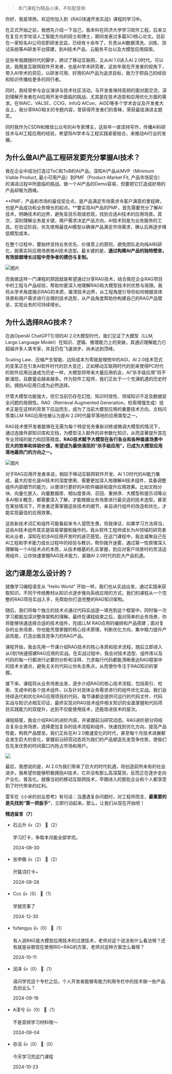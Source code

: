 > 本门课程为精品小课，不标配音频

你好，我是常扬，欢迎你加入到《RAG快速开发实战》课程的学习中。

在正式开始之前，我想先介绍一下自己，我本科在同济大学学习软件工程，后来又在复旦大学攻读人工智能方向的硕士和博士，期间发表过多篇SCI核心论文。目前在一家知名AI公司任职研发总监，已经有十余年了，负责从AI数据清洗、训练、测试系统等AI研发平台搭建，到AI技术产品、云服务平台以及大模型应用探索。

这些年我跟随时代的脚步，跨过了移动互联网，又从AI 1.0进入AI 2.0时代。可以说，我既是互联网软件开发者，也是AI学术研究者，这些年我在开发者的视角下，带入AI学术的洞见，以研发可用、好用的AI产品为追求目标，致力于把自己的经验和知识传播给更多的同行者。

同时，我经常参与会议演讲与技术社区活动，与开发者保持高频的面对面交流，深刻理解开发者在AI应用开发中面临的挑战，尤其是在技术选型和应用优化方面的需求。在WAIC、VALSE、CCIG、InfoQ AICon、AiDD等多个学术会议及开发者大会上，我分享RAG相关的专题内容，曾获得开发者们的青睐，荣获最佳演讲主题奖。

同时我作为CSDN和微信公众号的AI专家博主，这些年一直坚持写作，传播AI科研技术与AI工程应用的经验，希望将AI学术与工程实践紧密结合，来推动AI行业的发展。

## 为什么做AI产品工程研发要充分掌握AI技术？

我在企业中成功打造过ToC和ToB的AI产品，深知AI产品从MVP（Minimum Viable Product, 最小可用产品）到PMF（Product-Market Fit, 产品市场契合）的演进过程中所面临的挑战。做一个AI产品的Demo容易，但要把它打造成好用的产品却极为困难。

**PMF，产品和市场的最佳契合点，是产品满足市场需求令客户满意的里程碑，也是产品成功和业务增长的起点。**要实现AI产品的PMF，首先需要充分了解AI技术，明确技术的边界，避免盲目乐观或悲观，找到合适AI技术的应用场景。其次，深刻理解业务是关键，用户需求决定产品方向，AI技术则是为业务服务的工具。在验证阶段，优先使用最佳AI模型以确保产品满足市场需求，确认后再逐步降低模型成本。

在整个过程中，要始终坚持业务优先、价值至上的原则，避免团队走向纯AI科研化，脱离实际应用场景做AI技术选型。最关键的是，**通过构建AI产品的独特壁垒，有效抵御增长过程中竞争者的模仿与复制。**

![图片](https://static001.geekbang.org/resource/image/81/ed/812c797348798947e6ecf4f3ddf8a9ed.jpg?wh=1920x883)

而我做这样一门课程的原因就是希望通过分享RAG技术，结合我在企业RAG项目中的工程与产品经验，帮助你更深入地理解RAG和大模型技术的优势与局限。我将从学术角度揭示RAG的本质，厘清技术边界，从工程角度引导你如何根据具体场景和用户需求进行合理的技术选型，从产品角度帮助你构建自己的RAG产品壁垒，实现业务的可持续增长。

## 为什么选择RAG技术？

在由OpenAI ChatGPT引领的AI 2.0大模型时代，我们见证了大模型（LLM, Large Language Model）在知识、逻辑、推理能力上的突破，其通识理解能力已超越许多人类专家，并且仍在飞速进步，尚未达到顶峰。

Scaling Law、压缩产生智能、边际成本为零就是理想中的AGI，AI 2.0技术范式的变革正在引发AI软件时代的巨大变迁，正如移动互联网时代的到来使得PC时代的软件应用迅速成为历史一样，大模型将带来大量应用机会，AI“杀手级应用”将不断涌现，且数量会越来越多。作为软件工程师，我们正处于一个充满机遇的历史时刻，拥抱AI应用已成为必然选择。

尽管大模型功能强大，但它当前仍存在幻觉、知识时效性、领域知识不足及数据安全问题的局限性。RAG（Retrieval Augmented Generation，检索增强生成）技术正是在这样的背景下应运而生，成为了当前大模型应用的重要技术方向，文档问答类LLM RAG应用也被认为是AI 2.0时代最早落地的应用类型之一。

RAG技术使开发者能够在无需为每个特定任务重新训练或微调大模型的情况下，通过连接外部知识库和文档，为模型注入额外的非参数化知识，从而显著提升其在专业领域的能力和回答精度。**RAG技术赋予大模型在各行各业和各种垂直场景中巨大的效率和体验价值，有望成为最快涌现的“杀手级应用”，已成为大模型应用落地最热门的方向之一。**

![图片](https://static001.geekbang.org/resource/image/af/7b/afb398e48aea5febc482feb99037677b.png?wh=1920x610)

对于RAG应用开发者来说，相较于移动互联网软件开发、AI 1.0时代的AI能力集成，最大的变化是AI技术的深度使用，需要更加深入地理解AI技术组件，具备调整组件内部细节的能力，以便进行更好的AI软件编排和提升应用效果。比如文档分块、向量化嵌入、向量数据库、相似度查询、召回、重排序、大模型和提示词等众多AI相关概念，都需要深入了解，才能根据业务场景进行最合适的技术选型。甚至在某些情况下，开发者还需掌握这些技术的细节，亲自进行组件的改造和优化，才能实现最佳的应用效果。

这些新技术词汇和组件可能看起来令人望而生畏，但我保证，如果学习方法得当，这些AI技术组件其实是容易掌握和操作的。我从软件工程师成长为AI领域的研究者和从业者，深知在初涉AI应用开发时的迷茫感受。在这门课程中，我会凝聚自己在AI工程和学术能力成长过程中的经验与教训，帮你拨开迷雾，通过第一性原理深入理解每一个AI技术点的本质，从技术根基的扎实掌握，到应对客户场景时的灵活运用组件，让你快速掌握RAG技术能力，紧跟AI 2.0时代的巨大产品机遇。

## 这门课是怎么设计的？

就像学习编程语言从 “Hello World” 开始一样，我们也从实战出发，通过实践来获取知识。不同于传统教材从知识点逐步推向系统应用的方式，我们的课程从一个完整的RAG项目实战入手，先帮助你打造完整的RAG知识架构。

随后，我们将每个独立的技术点通过代码实战逐一填充到这个框架中，同时每一次学习都能加深对整体架构的理解。最终在课程结束之后，面对简单的业务场景，你将能够快速选择合适的技术组件，完成LLM RAG应用的编排和产品搭建；面对复杂的业务场景，你也能凭借掌握的核心技术原理，判断优化方向，集中精力提升产品性能，打造出极具竞争力的RAG产品。

课程开始，我会先用一节课介绍RAG技术的核心本质和技术流程，随后立即进入从0到1快速搭建RAG应用的实战。在实战过程中，我会对技术选型、组件库以及代码的每一行都进行必要的分析和注释，力求每行代码都能清晰表达RAG框架中的技术关键点，避免无关的代码让你失去焦点，从而使你专注于RAG知识的掌握。

接下来，课程将从业务场景出发，逐步介绍RAG的核心技术流程，包括索引、检索、生成中的各个技术组件，以及针对具体业务需求进行的组件优化实战。我们会持续迭代和优化RAG应用项目的代码，每节课都会提供可运行的代码文件，代码实战与知识点相互印证，最终实现对RAG技术组件相关知识的全面掌握和代码项目实践能力的双提升，达到不仅能使用技术，还能改进技术的层次。

课程结尾，我会介绍RAG的进阶内容，并紧跟前沿研究动态。RAG进阶部分将结合复杂业务场景，选择更加复杂的技术流程和组件，快速找到优化方向，提高产品性能，构筑产品壁垒。我们正处在AI 2.0极速变化的时代，甚至每个月技术进展都会发生巨大的变化，掌握前沿研究动态将为我们的产品塑造先发竞争优势，使我们在先发优势的时间窗口内抢占市场和用户。

![](https://static001.geekbang.org/resource/image/bc/93/bc4a97f9e18acbc42958987934f06893.jpg?wh=3126x3693)

最后，我想说的是，AI 2.0为我们带来了巨大的时代机遇，将创造前所未有的社会进步。我希望你能够积极拥抱AI技术，它并没有那么高深莫测，反而正在逐步走向产业化、普及化。就像当初的移动互联网技术，早期进入的那批企业和个人都享受到了时代带来的红利。

雷军在《小米的创业思考》有句话：当遭遇复杂问题时，对工程师而言，**最重要的是先找到“第一把扳手”**，立即行动起来。那么，让我们从现在开始吧！
<div><strong>精选留言（7）</strong></div><ul>
<li><span>石云升</span> 👍（2） 💬（2）<p>学习打卡，争取本月能全部学完。</p>2024-08-30</li><br/><li><span>张申傲</span> 👍（2） 💬（2）<p>开篇词打卡~</p>2024-08-28</li><br/><li><span>Ccc</span> 👍（0） 💬（1）<p>学就完事了</p>2024-12-30</li><br/><li><span>fufangyu</span> 👍（0） 💬（1）<p>有人说RAG是大模型应用技术的过渡技术，老师对这个说法有什么看法呀？还有就是谷歌现在使用RIG+RAG的方案，老师对这种方案怎么看呀？</p>2024-10-11</li><br/><li><span>润泽</span> 👍（0） 💬（1）<p>请问学完这个专栏之后，个人开发者能够有能力利用专栏中的技术做一些产品去创业么？</p>2024-09-19</li><br/><li><span>A潆兮</span> 👍（0） 💬（1）<p>不是音频学习材料哦～</p>2024-09-04</li><br/><li><span>存活</span> 👍（0） 💬（0）<p>今天学习完这门课程</p>2024-10-23</li><br/>
</ul>